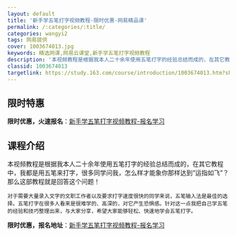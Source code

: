 ```yaml
---
layout: default
title: '新手学五笔打字视频教程-限时优惠-网易精品课'
permalink: /:categories/:title/
categories: wangyi2
tags: 网易提供
cover: 1003674013.jpg
keywords: 精选网课,网易云课堂,新手学五笔打字视频教程
description: '本视频教程是根据我本人二十余年使用五笔打字的经验总结而成的，在其它教程中，我都是用五笔来打字，很多同学问我，怎么样才能象'
classid: 1003674013
targetlink: https://study.163.com/course/introduction/1003674013.htm?share=1&shareId=1025206652&utm_campaign=share&utm_medium=iphoneShare&utm_source=&utm_u=1025206652
---
```


## 限时特惠

**限时优惠，火速报名**：[新手学五笔打字视频教程-报名学习](https://study.163.com/course/introduction/1003674013.htm?share=1&shareId=1025206652&utm_campaign=share&utm_medium=iphoneShare&utm_source=&utm_u=1025206652)

## 课程介绍

本视频教程是根据我本人二十余年使用五笔打字的经验总结而成的，在其它教程中，我都是用五笔来打字，很多同学问我，怎么样才能象你那样达到“运指如飞”？那么这部教程就是回答这个问题！   

    对于需要大量录入文字的文职工作者以及要求打字速度很快的同学来说，五笔输入法是最佳的选择。五笔打字在很多人看来是很难学的、高深的，对它产生恐惧感。针对这一点我把自己学五笔的经验和技巧整理出来，与大家分享，希望大家能够轻松、快速地学会五笔打字。

**限时优惠，报名地址**：[新手学五笔打字视频教程-报名学习](https://study.163.com/course/introduction/1003674013.htm?share=1&shareId=1025206652&utm_campaign=share&utm_medium=iphoneShare&utm_source=&utm_u=1025206652)

